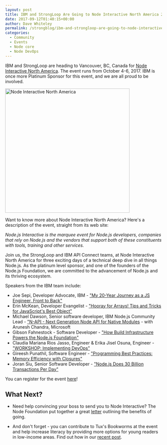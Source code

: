 ```yaml
---
layout: post
title: IBM and StrongLoop Are Going to Node Interactive North America 2017
date: 2017-09-12T01:40:15+00:00
author: Dave Whiteley
permalink: /strongblog/ibm-and-strongloop-are-going-to-node-interactive-north-america-2017
categories:
  - Community
  - Events
  - Node core
  - Node DevOps 
---
```

IBM and StrongLoop are heading to Vancouver, BC, Canada for [Node Interactive North America](http://events.linuxfoundation.org/events/node-interactive). The event runs from October 4-6, 2017. IBM is once more Platinum Sponsor for this event, and we are all proud to be involved.

<!--more-->
<img src="https://strongloop.com/blog-assets/2017/08/nodejs-interactive-2017.png" alt="Node Interactive North America" style="width: 400px"/>

Want to know more about Node Interactive North America? Here's a description of the event, straight from its web site:

*Node.js Interactive is the marquee event for Node.js developers, companies that rely on Node.js and the vendors that support both of these constituents with tools, training and other services.*

Join us, the StrongLoop and IBM API Connect teams, at Node Interactive North America for three exciting days of a technical deep dive in all things Node.js. As the platinum level sponsor, and one of the founders of the Node.js Foundation, we are committed to the advancement of Node.js and its thriving ecosystem.

Speakers from the IBM team include:

- Joe Sepi, Developer Advocate, IBM - ["My 20-Year Journey as a JS Engineer, Front to Back"](https://nina17.sched.com/event/AtiN)
- Erin McKean, Developer Evangelist - ["Hooray for Arrays! Tips and Tricks for JavaScript's Best Object"](https://nina17.sched.com/event/AtiX/hooray-for-arrays-tips-and-tricks-for-javascripts-best-object-b-erin-mckean-ibm)
- Michael Dawson, Senior software developer, IBM Node.js Community Lead - ["N-API - Next Generation Node API for Native Modules](https://nina17.sched.com/event/Atir/n-api-next-generation-node-api-for-native-modules-i-michael-dawson-ibm-arunesh-chandra-microsoft) - with Arunesh Chandra, Microsoft
- Gibson Fahnestock - Software Developer - ["How Build Infrastructure Powers the Node.js Foundation"](https://nina17.sched.com/event/Atit/how-build-infrastructure-powers-the-nodejs-foundation-gibson-fahnestock-ibm)
- Claudia Mariana Rios Jasso, Engineer & Erika Jisel Osuna, Engineer - ["WORKSHOP: Implementing DevOps"](https://nina17.sched.com/event/AtiO/workshop-implementing-devops-claudia-mariana-rios-jasso-erika-jisel-osuna-ibm)
- Gireesh Punathil, Software Engineer - ["Programming Best Practices: Memory Efficiency with Closures"](https://nina17.sched.com/event/AtiR/programming-best-practices-memory-efficiency-with-closures-i-gireesh-punathil-ibm-india-pvt-ltd)
- Joran Siu, Senior Software Developer - ["Node.js Does 30 Billion Transactions Per Day"](https://nina17.sched.com/event/Atik/nodejs-does-30-billion-transactions-per-day-b-joran-siu-ibm)

You can register for the event [here](http://events.linuxfoundation.org/events/node-interactive/attend/registration)!

## What Next?

- Need help convincing your boss to send you to Node Interactive? The Node Foundation put together a great [letter](http://bit.ly/2iGpFjR ) outlining the benefits of going.

- And don't forget - you can contribute to Tux's Bookworms at the event and help increase literacy by providing more options for young readers in low-income areas. Find out how in our [recent post](https://strongloop.com/strongblog/support-childrens-literacy-tuxs-bookworms-node-interactive/). 
